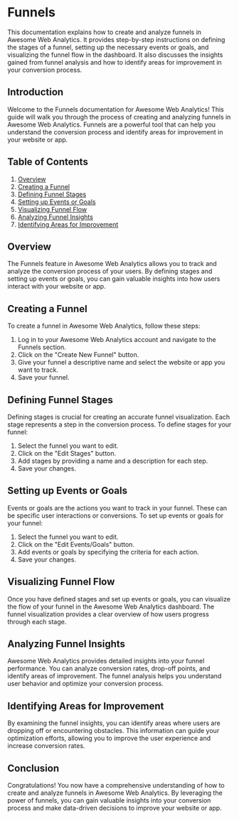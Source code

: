 # Funnels

This documentation explains how to create and analyze funnels in Awesome Web Analytics. It provides step-by-step instructions on defining the stages of a funnel, setting up the necessary events or goals, and visualizing the funnel flow in the dashboard. It also discusses the insights gained from funnel analysis and how to identify areas for improvement in your conversion process.

## Introduction

Welcome to the Funnels documentation for Awesome Web Analytics! This guide will walk you through the process of creating and analyzing funnels in Awesome Web Analytics. Funnels are a powerful tool that can help you understand the conversion process and identify areas for improvement in your website or app.

## Table of Contents

1. [Overview](#overview)
2. [Creating a Funnel](#creating-a-funnel)
3. [Defining Funnel Stages](#defining-funnel-stages)
4. [Setting up Events or Goals](#setting-up-events-or-goals)
5. [Visualizing Funnel Flow](#visualizing-funnel-flow)
6. [Analyzing Funnel Insights](#analyzing-funnel-insights)
7. [Identifying Areas for Improvement](#identifying-areas-for-improvement)

## Overview <a name="overview"></a>

The Funnels feature in Awesome Web Analytics allows you to track and analyze the conversion process of your users. By defining stages and setting up events or goals, you can gain valuable insights into how users interact with your website or app.

## Creating a Funnel <a name="creating-a-funnel"></a>

To create a funnel in Awesome Web Analytics, follow these steps:

1. Log in to your Awesome Web Analytics account and navigate to the Funnels section.
2. Click on the "Create New Funnel" button.
3. Give your funnel a descriptive name and select the website or app you want to track.
4. Save your funnel.

## Defining Funnel Stages <a name="defining-funnel-stages"></a>

Defining stages is crucial for creating an accurate funnel visualization. Each stage represents a step in the conversion process. To define stages for your funnel:

1. Select the funnel you want to edit.
2. Click on the "Edit Stages" button.
3. Add stages by providing a name and a description for each step.
4. Save your changes.

## Setting up Events or Goals <a name="setting-up-events-or-goals"></a>

Events or goals are the actions you want to track in your funnel. These can be specific user interactions or conversions. To set up events or goals for your funnel:

1. Select the funnel you want to edit.
2. Click on the "Edit Events/Goals" button.
3. Add events or goals by specifying the criteria for each action.
4. Save your changes.

## Visualizing Funnel Flow <a name="visualizing-funnel-flow"></a>

Once you have defined stages and set up events or goals, you can visualize the flow of your funnel in the Awesome Web Analytics dashboard. The funnel visualization provides a clear overview of how users progress through each stage.

## Analyzing Funnel Insights <a name="analyzing-funnel-insights"></a>

Awesome Web Analytics provides detailed insights into your funnel performance. You can analyze conversion rates, drop-off points, and identify areas of improvement. The funnel analysis helps you understand user behavior and optimize your conversion process.

## Identifying Areas for Improvement <a name="identifying-areas-for-improvement"></a>

By examining the funnel insights, you can identify areas where users are dropping off or encountering obstacles. This information can guide your optimization efforts, allowing you to improve the user experience and increase conversion rates.

## Conclusion

Congratulations! You now have a comprehensive understanding of how to create and analyze funnels in Awesome Web Analytics. By leveraging the power of funnels, you can gain valuable insights into your conversion process and make data-driven decisions to improve your website or app.
